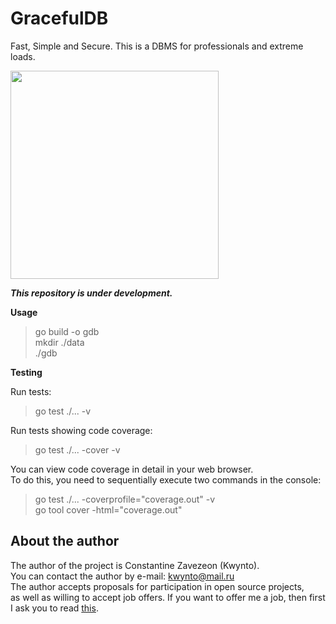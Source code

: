 # GracefulDB
Fast, Simple and Secure. 
This is a DBMS for professionals and extreme loads. 

<img src="https://github.com/mlix8hoblc/GracefulDB/assets/110055457/65073319-2933-43f8-9e56-b7d235b456a0" style="width:333px"/>

**_This repository is under development._**

**Usage**

> go build -o gdb  
> mkdir ./data  
> ./gdb

**Testing**

Run tests:
> go test ./... -v

Run tests showing code coverage:
> go test ./... -cover -v

You can view code coverage in detail in your web browser.  
To do this, you need to sequentially execute two commands in the console:
> go test ./... -coverprofile="coverage.out" -v  
> go tool cover -html="coverage.out"

## About the author

The author of the project is Constantine Zavezeon (Kwynto).  
You can contact the author by e-mail: kwynto@mail.ru  
The author accepts proposals for participation in open source projects,  
as well as willing to accept job offers.
If you want to offer me a job, then first I ask you to read [this](https://github.com/Kwynto/Kwynto/blob/main/offer.md).
